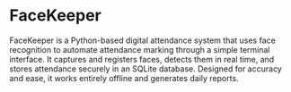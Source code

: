 # FaceKeeper
FaceKeeper is a Python-based digital attendance system that uses face recognition to automate attendance marking through a simple terminal interface. It captures and registers faces, detects them in real time, and stores attendance securely in an SQLite database. Designed for accuracy and ease, it works entirely offline and generates daily reports.
